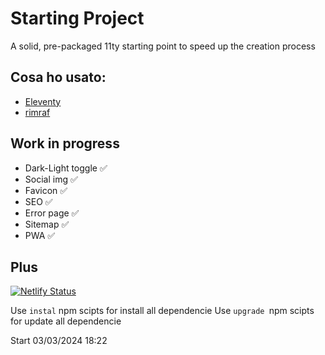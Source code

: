# Starting Project

A solid, pre-packaged 11ty starting point to speed up the creation process

## Cosa ho usato:

- [Eleventy](https://github.com/11ty/eleventy)
- [rimraf](https://github.com/isaacs/rimraf)

## Work in progress

- Dark-Light toggle ✅
- Social img ✅
- Favicon ✅
- SEO ✅
- Error page ✅
- Sitemap ✅
- PWA ✅

## Plus

[![Netlify Status](https://api.netlify.com/api/v1/badges/13e4fd9d-0d57-4927-a06e-7a155210cc08/deploy-status)](https://app.netlify.com/sites/starting-project-11y/deploys)

Use `instal`  npm scipts for install all dependencie
Use `upgrade `npm scipts for update all dependencie

Start 03/03/2024 18:22
